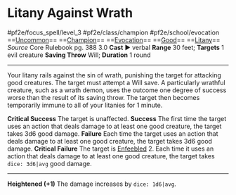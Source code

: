 # Litany Against Wrath
#pf2e/focus_spell/level_3 #pf2e/class/champion #pf2e/school/evocation 
==[Uncommon](rules/traits/uncommon.md)== ==[Champion](rules/traits/champion.md)== ==[Evocation](rules/traits/evocation.md)== ==[Good](rules/traits/good.md)== ==[Litany](rules/traits/litany.md)==
*Source* Core Rulebook pg. 388 3.0
**Cast** ► verbal
**Range** 30 feet; **Targets** 1 evil creature
**Saving Throw** Will; **Duration** 1 round

---
Your litany rails against the sin of wrath, punishing the target for attacking good creatures. The target must attempt a Will save. A particularly wrathful creature, such as a wrath demon, uses the outcome one degree of success worse than the result of its saving throw. The target then becomes temporarily immune to all of your litanies for 1 minute.

**Critical Success** The target is unaffected.
**Success** The first time the target uses an action that deals damage to at least one good creature, the target takes 3d6 good damage.
**Failure** Each time the target uses an action that deals damage to at least one good creature, the target takes 3d6 good damage.
**Critical Failure** The target is [Enfeebled](../../../Conditions/Enfeebled.md) 2. Each time it uses an action that deals damage to at least one good creature, the target takes `dice: 3d6|avg` good damage.

<hr>

**Heightened (+1)** The damage increases by `dice: 1d6|avg`.